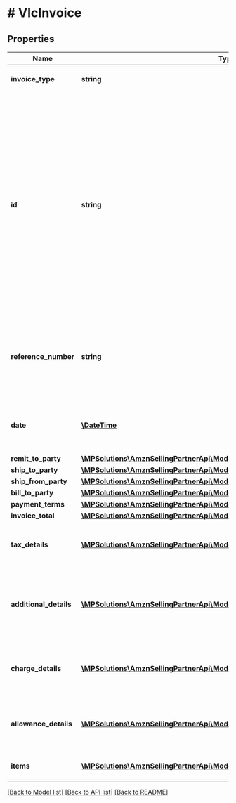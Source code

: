 # # VIcInvoice

## Properties

Name | Type | Description | Notes
------------ | ------------- | ------------- | -------------
**invoice_type** | **string** | Identifies the type of invoice. |
**id** | **string** | Unique number relating to the charges defined in this document. This will be invoice number if the document type is Invoice or CreditNote number if the document type is Credit Note. Failure to provide this reference will result in a rejection. |
**reference_number** | **string** | An additional unique reference number used for regulatory or other purposes. | [optional]
**date** | [**\DateTime**](\DateTime.md) | Defines a date and time according to ISO8601. |
**remit_to_party** | [**\MPSolutions\AmznSellingPartnerApi\Models\VendorInvoices\VIcPartyIdentification**](VIcPartyIdentification.md) |  |
**ship_to_party** | [**\MPSolutions\AmznSellingPartnerApi\Models\VendorInvoices\VIcPartyIdentification**](VIcPartyIdentification.md) |  | [optional]
**ship_from_party** | [**\MPSolutions\AmznSellingPartnerApi\Models\VendorInvoices\VIcPartyIdentification**](VIcPartyIdentification.md) |  | [optional]
**bill_to_party** | [**\MPSolutions\AmznSellingPartnerApi\Models\VendorInvoices\VIcPartyIdentification**](VIcPartyIdentification.md) |  | [optional]
**payment_terms** | [**\MPSolutions\AmznSellingPartnerApi\Models\VendorInvoices\VIcPaymentTerms**](VIcPaymentTerms.md) |  | [optional]
**invoice_total** | [**\MPSolutions\AmznSellingPartnerApi\Models\VendorInvoices\VIcMoney**](VIcMoney.md) |  |
**tax_details** | [**\MPSolutions\AmznSellingPartnerApi\Models\VendorInvoices\VIcTaxDetails[]**](VIcTaxDetails.md) | Total tax amount details for all line items. | [optional]
**additional_details** | [**\MPSolutions\AmznSellingPartnerApi\Models\VendorInvoices\VIcAdditionalDetails[]**](VIcAdditionalDetails.md) | Additional details provided by the selling party, for tax related or other purposes. | [optional]
**charge_details** | [**\MPSolutions\AmznSellingPartnerApi\Models\VendorInvoices\VIcChargeDetails[]**](VIcChargeDetails.md) | Total charge amount details for all line items. | [optional]
**allowance_details** | [**\MPSolutions\AmznSellingPartnerApi\Models\VendorInvoices\VIcAllowanceDetails[]**](VIcAllowanceDetails.md) | Total allowance amount details for all line items. | [optional]
**items** | [**\MPSolutions\AmznSellingPartnerApi\Models\VendorInvoices\VIcInvoiceItem[]**](VIcInvoiceItem.md) | The list of invoice items. | [optional]

[[Back to Model list]](../../README.md#models) [[Back to API list]](../../README.md#endpoints) [[Back to README]](../../README.md)
